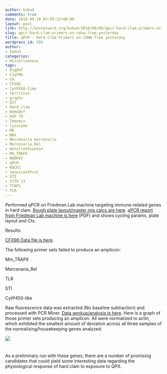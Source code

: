 ```yaml
---
author: kubu4
comments: true
date: 2010-09-10 03:59:22+00:00
layout: post
link: http://onsnetwork.org/kubu4/2010/09/09/qpcr-hard-clam-primers-on-cdna-from-yesterday/
slug: qpcr-hard-clam-primers-on-cdna-from-yesterday
title: qPCR - Hard Clam Primers on cDNA from yesterday
wordpress_id: 593
author:
- kubu4
categories:
- Miscellaneous
tags:
- BigDef
- C1qTNG
- CA
- CFX96
- CytP450-like
- ferritnin
- graphs
- GST
- Hard clam
- HemoDef
- HSP 70
- Immomix
- lysozyme
- MA
- MAX
- Mercenaria mercenaria
- Mercenaria_Rel
- metallothionein
- Mm_TRAF6
- NADHIV
- qPCR
- RACK1
- SenescentProt
- STI
- SYTO 13
- TfAP1
- TLR
---
```


Performed qPCR on Friedman Lab machine targeting immune-related genes in hard clam. [Rough plate layout/master mix calcs are here](http://eagle.fish.washington.edu/Arabidopsis/Notebook%20Workup%20Files/20100709-01.jpg). [qPCR report from Friedman Lab machine is here](http://eagle.fish.washington.edu/Arabidopsis/Notebook%20Workup%20Files/20100909-01%20qPCR%20Report.pdf) (PDF) and shows cycling params, plate layout and Cts.

Results:

[CFX96 Data file is here](http://purplepelican.fish.washington.edu/~srlab/qpcr/Sam/CFX96/Sam_2010-09-09%2009-22-55_CC009827.pcrd).

The following primer sets failed to produce an amplicon:

Mm_TRAF6

Mercenaria_Rel

TLR

STI

CytP450-like

Raw fluorescence data was extracted (No baseline subtraction) and processed with PCR Miner. [Data workup/analysis is here](https://spreadsheets.google.com/ccc?key=toOwWKJGN1aUHuSTaHbiEnQ&authkey=COnVirEI&hl=en#gid=1). Here is a graph of those primer sets producing an amplicon. All were normalized to actin, which exhibited the smallest amount of deviation across all three samples of the normalizing/housekeeping genes analyzed.

![](http://eagle.fish.washington.edu/Arabidopsis/Notebook%20Workup%20Files/20100909%20qPCR%20graphs.jpg)



# 



As a preliminary run with these genes, there are a number of promising candidates that could yield some interesting data regarding the physiological response of hard clam to exposure to QPX.
